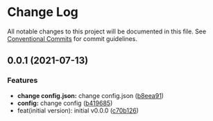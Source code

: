 # Change Log

All notable changes to this project will be documented in this file.
See [Conventional Commits](https://conventionalcommits.org) for commit guidelines.

## 0.0.1 (2021-07-13)


### Features

* **change config.json:** change config.json ([b8eea91](https://github.com/maxlxq/dan-react-native/commit/b8eea916c561e6fb03c80f2b5b3c04d8eeadbb3f))
* **config:** change config ([b419685](https://github.com/maxlxq/dan-react-native/commit/b419685467976f59df5e6bbf5f27d4cb3a8c2c54))
* feat(initial version): initial v0.0.0 ([c70b126](https://github.com/maxlxq/dan-react-native/commit/c70b126d1ef765ea76dd417c050a6656a83a4979))
